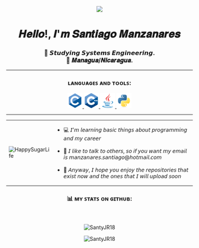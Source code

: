 <div id="header" align="center">
  <img src= "https://i.pinimg.com/originals/f0/db/42/f0db42a64c68b71a23925923d205e1e8.gif" width="600" />
  <h1 align="center">
    𝑯𝒆𝒍𝒍𝒐!, 𝑰'𝒎 𝑺𝒂𝒏𝒕𝒊𝒂𝒈𝒐 𝑴𝒂𝒏𝒛𝒂𝒏𝒂𝒓𝒆𝒔
  </h1>
  <h3 align="center">
    🌱 𝙎𝙩𝙪𝙙𝙮𝙞𝙣𝙜 𝙎𝙮𝙨𝙩𝙚𝙢𝙨 𝙀𝙣𝙜𝙞𝙣𝙚𝙚𝙧𝙞𝙣𝙜.
    <br>
    📍 𝑴𝒂𝒏𝒂𝒈𝒖𝒂/𝑵𝒊𝒄𝒂𝒓𝒂𝒈𝒖𝒂.
   </h3>
</div>

---
<h3 align="center">ʟᴀɴɢᴜᴀɢᴇꜱ ᴀɴᴅ ᴛᴏᴏʟꜱ:</h3>
<p align="center"> <a href="https://www.cprogramming.com/" target="_blank" rel="noreferrer"> <img src="https://raw.githubusercontent.com/devicons/devicon/master/icons/c/c-original.svg" alt="c" width="40" height="40"/> </a> <a href="https://www.w3schools.com/cpp/" target="_blank" rel="noreferrer"> <img src="https://raw.githubusercontent.com/devicons/devicon/master/icons/cplusplus/cplusplus-original.svg" alt="cplusplus" width="40" height="40"/> </a> <a href="https://www.java.com" target="_blank" rel="noreferrer"> <img src="https://raw.githubusercontent.com/devicons/devicon/master/icons/java/java-original.svg" alt="java" width="40" height="40"/> </a> <a href="https://www.python.org" target="_blank" rel="noreferrer"> <img src="https://raw.githubusercontent.com/devicons/devicon/master/icons/python/python-original.svg" alt="python" width="40" height="40"/> </a> </p>

---

<div align="center">
  <table>
    <tr>
      <td><img src="https://media.tenor.com/sq2PtarenDUAAAAd/happy-sugar.gif" width="250" height="250" alt="HappySugarLife"></td>
      <td> 
        <ul>
           <li>💻 𝘐'𝘮 𝘭𝘦𝘢𝘳𝘯𝘪𝘯𝘨 𝘣𝘢𝘴𝘪𝘤 𝘵𝘩𝘪𝘯𝘨𝘴 𝘢𝘣𝘰𝘶𝘵 𝘱𝘳𝘰𝘨𝘳𝘢𝘮𝘮𝘪𝘯𝘨 𝘢𝘯𝘥 𝘮𝘺 𝘤𝘢𝘳𝘦𝘦𝘳</li>
            <br>
           <li>📧 𝘐 𝘭𝘪𝘬𝘦 𝘵𝘰 𝘵𝘢𝘭𝘬 𝘵𝘰 𝘰𝘵𝘩𝘦𝘳𝘴, 𝘴𝘰 𝘪𝘧 𝘺𝘰𝘶 𝘸𝘢𝘯𝘵 𝘮𝘺 𝘦𝘮𝘢𝘪𝘭 𝘪𝘴 𝘮𝘢𝘯𝘻𝘢𝘯𝘢𝘳𝘦𝘴.𝘴𝘢𝘯𝘵𝘪𝘢𝘨𝘰@𝘩𝘰𝘵𝘮𝘢𝘪𝘭.𝘤𝘰𝘮</li>
            <br>
           <li>🚨 𝘈𝘯𝘺𝘸𝘢𝘺, 𝘐 𝘩𝘰𝘱𝘦 𝘺𝘰𝘶 𝘦𝘯𝘫𝘰𝘺 𝘵𝘩𝘦 𝘳𝘦𝘱𝘰𝘴𝘪𝘵𝘰𝘳𝘪𝘦𝘴 𝘵𝘩𝘢𝘵 𝘦𝘹𝘪𝘴𝘵 𝘯𝘰𝘸 𝘢𝘯𝘥 𝘵𝘩𝘦 𝘰𝘯𝘦𝘴 𝘵𝘩𝘢𝘵 𝘐 𝘸𝘪𝘭𝘭 𝘶𝘱𝘭𝘰𝘢𝘥 𝘴𝘰𝘰𝘯</li>
        </ul>
      </td>
   </tr>
  </table>
</div>



### <p align="center">📊 ᴍʏ ꜱᴛᴀᴛꜱ ᴏɴ ɢɪᴛʜᴜʙ: </p> <br>
                                                        
  <p align="center">
  <img src="https://github-readme-stats.vercel.app/api?username=SantyJR18&show_icons=true&theme=dark" alt="SantyJR18">
  </p>

  <p align="center">
  <img src="https://github-readme-stats.vercel.app/api/top-langs/?username=SantyJR18&layout=compact&show_icons=true&theme=dark" alt="SantyJR18">
  </p>
